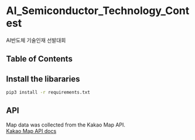 # AI_Semiconductor_Technology_Contest
AI반도체 기술인재 선발대회

## Table of Contents

## Install the libararies

```bash
pip3 install -r requirements.txt
```

## API

Map data was collected from the Kakao Map API.  
[Kakao Map API docs](https://apis.map.kakao.com/)
